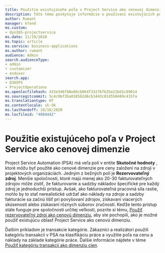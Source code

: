 ```yaml
---
title: Použitie existujúceho poľa v Project Service ako cenovej dimenzie
description: Táto téma poskytuje informácie o používaní existujúcich polí Project Service ako cenových dimenzií.
author: Rumant
manager: kfend
ms.custom:
- dyn365-projectservice
ms.date: 11/19/2018
ms.topic: article
ms.service: business-applications
ms.author: rumant
audience: Admin
search.audienceType:
- admin
- customizer
- enduser
search.app:
- D365PS
- ProjectOperations
ms.openlocfilehash: 415e346f88e60cb064f3327bfb35e21bd1c89014
ms.sourcegitcommit: 5c4c9bf3ba018562d6cb3443c01d550489c415fa
ms.translationtype: HT
ms.contentlocale: sk-SK
ms.lasthandoff: 10/16/2020
ms.locfileid: "4084442"
---
```

# <a name="use-an-existing-field-in-project-service-as-a-pricing-dimension"></a>Použitie existujúceho poľa v Project Service ako cenovej dimenzie

Project Service Automation (PSA) má veľa polí v entite **Skutočné hodnoty** , ktoré môžu byť použité ako cenové dimenzie pre ceny založení na zdroji v projektových organizáciách. Jedným z bežných polí je **Rezervovateľný zdroj**. Menšie spoločnosti, ktoré majú menej ako 20-30 fakturovateľných zdrojov môže zistiť, že fakturovanie a sadzby nákladov špecifické pre každý zdroj je jednoduchší prístup. Avšak, ako fakturovateľná pracovná sila rastie, mohlo by to stať nerealistické udržať ako náklady na zdroje a sadzby fakturácie sa začnú líšiť pri povyšovaní zdrojov, získavaní viacerých skúseností alebo získavaní rôznych súborov zručností. Keďže tento prístup stále funguje pre spoločnosti určitej veľkosti, pozrite si tému, [Použiť rezervovateľný zdroj ako cenovú dimenziu](bookable-resource-pricing-dimension.md), aby ste pochopili, ako je možné použiť existujúcu oblasť Project Service ako cenovú dimenziu.

Ďalším príkladom je transakcie kategórie. Zákazníci a realizátori použili kategóriu transakcií v PSA na klasifikáciu práce a využitie poľa na cenu a náklady na základe kategórie práce. Ďalšie informácie nájdete v téme [Použiť kategóriu transakcií ako dimenziu cien](transaction-category-pricing-dimension.md).
